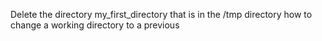 Delete the directory my_first_directory that is in the /tmp directory
how to change a working directory to a previous
